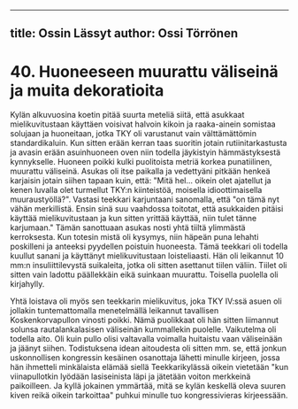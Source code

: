 
---
title: Ossin Lässyt
author: Ossi Törrönen
---

    
# 40. Huoneeseen muurattu väliseinä ja muita dekoratioita

Kylän alkuvuosina koetin pitää suurta meteliä siitä, että asukkaat mielikuvitustaan käyttäen voisivat 
halvoin kikoin ja raaka-ainein somistaa solujaan ja huoneitaan, jotka TKY oli varustanut vain 
välttämättömin standardikaluin. Kun sitten erään kerran taas suoritin jotain rutiinitarkastusta ja avasin 
erään asuinhuoneen oven niin todella jäykistyin hämmästyksestä kynnykselle. Huoneen poikki kulki 
puolitoista metriä korkea punatiilinen, muurattu väliseinä. Asukas oli itse paikalla ja vedettyäni pitkään 
henkeä karjaisin jotain siihen tapaan kuin, että: "Mitä hel... oikein olet ajatellut ja kenen luvalla olet 
turmellut TKY:n kiinteistöä, moisella idioottimaisella muuraustyöllä?". Vastasi teekkari karjuntaani 
sanomalla, että "on tämä nyt vähän merkillistä. Ensin sinä suu vaahdossa toitotat, että asukkaiden 
pitäisi käyttää mielikuvitustaan ja kun sitten yrittää käyttää, niin tulet tänne karjumaan." Tämän 
sanottuaan asukas nosti yhtä tiiltä ylimmästä kerroksesta. Kun totesin mistä oli kysymys, niin häpeän 
puna lehahti poskilleni ja anteeksi pyydellen poistuin huoneesta. Tämä teekkari oli todella kuullut 
sanani ja käyttänyt mielikuvitustaan loisteliaasti. Hän oli leikannut 10 mm:n insuliittilevystä suikaleita, 
jotka oli sitten asettanut tiilen väliin. Tiilet oli sitten vain ladottu päällekkäin eikä suinkaan muurattu. 
Toisella puolella oli kirjahylly.

Yhtä loistava oli myös sen teekkarin mielikuvitus, joka TKY IV:ssä asuen oli jollakin tuntemattomalla 
menetelmällä leikannut tavallisen Koskenkorvapullon vinosti poikki. Nämä puolikkaat oli hän sitten 
liimannut solunsa rautalankalasisen väliseinän kummallekin puolelle. Vaikutelma oli todella aito. Oli 
kuin pullo olisi valtavalla voimalla huitaistu vaan väliseinään ja jäänyt siihen. Todistuksena idean 
aitoudesta oli sitten mm. se, että jonkun uskonnollisen kongressin kesäinen osanottaja lähetti minulle 
kirjeen, jossa hän ihmetteli minkälaista elämää siellä Teekkarikylässä oikein vietetään "kun 
viinapullotkin lyödään lasiseinista läpi ja jätetään voiton merkkeinä paikoilleen. Ja kyllä jokainen 
ymmärtää, mitä se kylän keskellä oleva suuren kiven reikä oikein tarkoittaa" puhkui minulle tuo 
kongressivieras kirjeessään.
